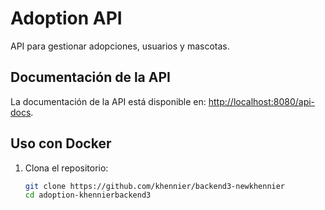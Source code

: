 # Adoption API

API para gestionar adopciones, usuarios y mascotas.

## Documentación de la API
La documentación de la API está disponible en:
[http://localhost:8080/api-docs](http://localhost:8080/api-docs).

## Uso con Docker

1. Clona el repositorio:
   ```bash
   git clone https://github.com/khennier/backend3-newkhennier
   cd adoption-khennierbackend3
